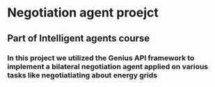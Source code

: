 # Negotiation agent proejct

## Part of Intelligent agents course

### In this project we utilized the Genius API framework to implement a bilateral negotiation agent applied on various tasks like negotiatiating about energy grids



